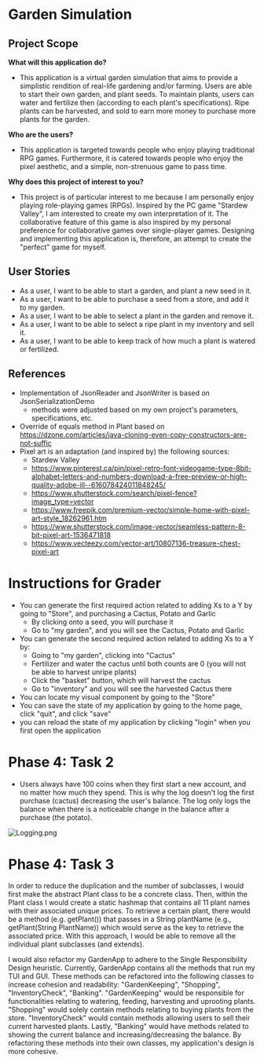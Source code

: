 # Garden Simulation

## Project Scope

**What will this application do?**
- This application is a virtual garden simulation that aims to provide a simplistic rendition of real-life gardening 
  and/or farming. Users are able to start their own garden, and plant seeds. To maintain plants, users can water and 
  fertilize then (according to each plant's specifications). Ripe plants can be harvested, and sold to earn more money
  to purchase more plants for the garden. 


**Who are the users?**
- This application is targeted towards people who enjoy playing traditional RPG games. Furthermore, it is catered towards people who
enjoy the pixel aesthetic, and a simple, non-strenuous game to pass time.
  

**Why does this project of interest to you?**

- This project is of particular interest to me because I am personally enjoy playing role-playing games (RPGs).
  Inspired by the PC game "Stardew Valley", I am interested to create my own interpretation of it. The collaborative 
  feature of this game is also inspired by my personal preference for collaborative games over single-player games. 
  Designing and implementing this application is, therefore, an attempt to create the "perfect" game for myself.

## User Stories
- As a user, I want to be able to start a garden, and plant a new seed in it.
- As a user, I want to be able to purchase a seed from a store, and add it to my garden.
- As a user, I want to be able to select a plant in the garden and remove it.
- As a user, I want to be able to select a ripe plant in my inventory and sell it. 
- As a user, I want to be able to keep track of how much a plant is watered or fertilized.

## References
- Implementation of JsonReader and JsonWriter is based on JsonSerializationDemo
  - methods were adjusted based on my own project's parameters, specifications, etc. 
- Override of equals method in Plant based on https://dzone.com/articles/java-cloning-even-copy-constructors-are-not-suffic
- Pixel art is an adaptation (and inspired by) the following sources:
  - Stardew Valley
  - https://www.pinterest.ca/pin/pixel-retro-font-videogame-type-8bit-alphabet-letters-and-numbers-download-a-free-preview-or-high-quality-adobe-ill--616078424011848245/
  - https://www.shutterstock.com/search/pixel-fence?image_type=vector
  - https://www.freepik.com/premium-vector/simple-home-with-pixel-art-style_18262961.htm
  - https://www.shutterstock.com/image-vector/seamless-pattern-8-bit-pixel-art-1536471818
  - https://www.vecteezy.com/vector-art/10807136-treasure-chest-pixel-art

# Instructions for Grader
- You can generate the first required action related to adding Xs to a Y by going to "Store", and purchasing a Cactus, Potato and Garlic
  - By clicking onto a seed, you will purchase it
  - Go to "my garden", and you will see the Cactus, Potato and Garlic
- You can generate the second required action related to adding Xs to a Y by: 
  - Going to "my garden", clicking into "Cactus"
  - Fertilizer and water the cactus until both counts are 0 (you will not be able to harvest unripe plants)
  - Click the "basket" button, which will harvest the cactus
  - Go to "inventory" and you will see the harvested Cactus there 
- You can locate my visual component by going to the "Store"
- You can save the state of my application by going to the home page, click "quit", and click "save"
- you can reload the state of my application by clicking "login" when you first open the application

# Phase 4: Task 2
- Users always have 100 coins when they first start a new account, and no matter how much they spend. This is why the
 log doesn't log the first purchase (cactus) decreasing the user's balance. The log only logs the balance when there is
a noticeable change in the balance after a purchase (the potato).

![Logging.png](/Users/arieslee/IdeaProjects/project_v6l7y/Logging.png)

# Phase 4: Task 3
In order to reduce the duplication and the number of subclasses, I would first make the abstract Plant class to be a concrete
class. Then, within the Plant class I would create a static hashmap that contains all 11 plant names with their associated 
unique prices. To retrieve a certain plant, there would be a method (e.g. getPlant()) that passes in a String plantName (e.g., getPlant(String PlantName))
which would serve as the key to retrieve the associated price. With this approach, I would be able to remove all the individual 
plant subclasses (and extends). 

I would also refactor my GardenApp to adhere to the Single Responsibility Design heuristic. Currently, GardenApp contains all 
the methods that run my TUI and GUI. These methods can be refactored into the following classes to increase cohesion and
readability: "GardenKeeping", "Shopping", "InventoryCheck", "Banking". "GardenKeeping" would be responsible for functionalities relating
to watering, feeding, harvesting and uprooting plants. "Shopping" would solely contain methods relating to buying plants from 
the store. "InventoryCheck" would contain methods allowing users to sell their current harvested plants. Lastly,
"Banking" would have methods related to showing the current balance and increasing/decreasing the balance. By refactoring these methods
into their own classes, my application's design is more cohesive. 